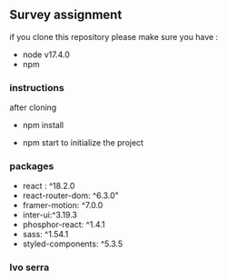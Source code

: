 ## Survey assignment

if you clone this repository please make sure you have :

 - node v17.4.0
 - npm

### instructions
after cloning

- npm install 

- npm start to initialize the project

### packages

- react : ^18.2.0
- react-router-dom: ^6.3.0"
- framer-motion: ^7.0.0
- inter-ui:^3.19.3
- phosphor-react: ^1.4.1
- sass: ^1.54.1
- styled-components: ^5.3.5

### Ivo serra



